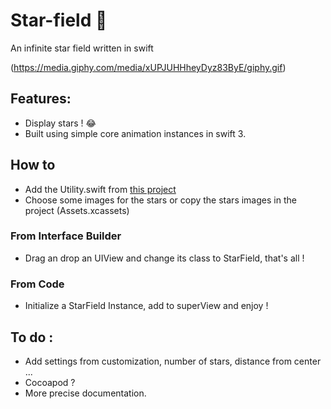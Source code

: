 # Star-field 💫
An infinite star field written in swift

(https://media.giphy.com/media/xUPJUHHheyDyz83ByE/giphy.gif)

## Features: 
- Display stars ! 😂
- Built using simple core animation instances in swift 3.  

## How to 
- Add the Utility.swift from [this project](https://github.com/ffondacci/Flutility)
- Choose some images for the stars or copy the stars images in the project (Assets.xcassets)

### From Interface Builder 
- Drag an drop an UIView and change its class to StarField, that's all ! 
### From Code 
- Initialize a StarField Instance, add to superView and enjoy ! 

## To do : 
- Add settings from customization, number of stars, distance from center ... 
- Cocoapod ? 
- More precise documentation. 
